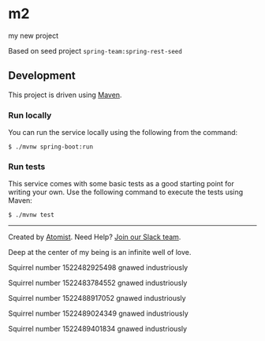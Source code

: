 # m2
my new project

Based on seed project `spring-team:spring-rest-seed`

## Development

This project is driven using [Maven][mvn].

[mvn]: https://maven.apache.org/

### Run locally

You can run the service locally using the following from the command:

```
$ ./mvnw spring-boot:run

```

### Run tests

This service comes with some basic tests as a good starting
point for writing your own.  Use the following command to execute the
tests using Maven:

```
$ ./mvnw test
```

---
Created by [Atomist][atomist].
Need Help?  [Join our Slack team][slack].

[atomist]: https://www.atomist.com/
[slack]: https://join.atomist.com/

Deep at the center of my being is an infinite well of love.

Squirrel number 1522482925498 gnawed industriously

Squirrel number 1522483784552 gnawed industriously

Squirrel number 1522488917052 gnawed industriously

Squirrel number 1522489024349 gnawed industriously

Squirrel number 1522489401834 gnawed industriously
